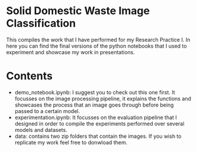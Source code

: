 # Solid Domestic Waste Image Classification

This compiles the work that I have performed for my Research Practice I. In here you can find the final versions of the python notebooks that I used to experiment and showcase my work in presentations.

# Contents
- demo_notebook.ipynb: I suggest you to check out this one first. It focusses on the image processing pipeline, it explains the functions and showcases the process that an image goes through before being passed to a certain model.
- experimentation.ipynb: It focusses on the evaluation pipeline that I designed in order to compile the experiments performed over several models and datasets.
- data: contains two zip folders that contain the images. If you wish to replicate my work feel free to donwload them.
